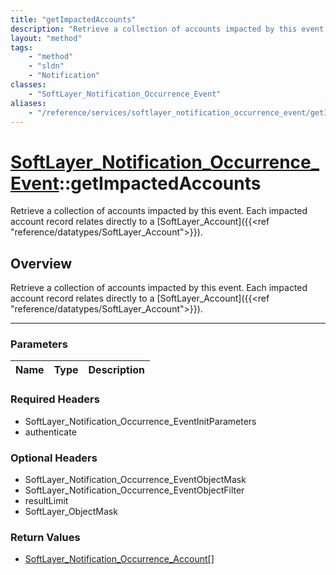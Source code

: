 ```yaml
---
title: "getImpactedAccounts"
description: "Retrieve a collection of accounts impacted by this event. Each impacted account record relates directly to a [SoftLayer_... "
layout: "method"
tags:
    - "method"
    - "sldn"
    - "Notification"
classes:
    - "SoftLayer_Notification_Occurrence_Event"
aliases:
    - "/reference/services/softlayer_notification_occurrence_event/getImpactedAccounts"
---
```

# [SoftLayer_Notification_Occurrence_Event](/reference/services/SoftLayer_Notification_Occurrence_Event)::getImpactedAccounts


Retrieve a collection of accounts impacted by this event. Each impacted account record relates directly to a [SoftLayer_Account]({{<ref "reference/datatypes/SoftLayer_Account">}}).


## Overview 
Retrieve a collection of accounts impacted by this event. Each impacted account record relates directly to a [SoftLayer_Account]({{<ref "reference/datatypes/SoftLayer_Account">}}).

-----

### Parameters 
|Name | Type | Description |
| --- | --- | --- |


### Required Headers
* SoftLayer_Notification_Occurrence_EventInitParameters
* authenticate


### Optional Headers
* SoftLayer_Notification_Occurrence_EventObjectMask
* SoftLayer_Notification_Occurrence_EventObjectFilter
* resultLimit
* SoftLayer_ObjectMask

### Return Values
* <a href='/reference/datatypes/SoftLayer_Notification_Occurrence_Account'>SoftLayer_Notification_Occurrence_Account[] </a>




